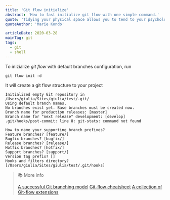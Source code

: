 ```yaml
---
title: 'Git flow initialize'
abstract: 'How to fast initialize git flow with one simple command.'
quote: 'Tidying your physical space allows you to tend to your psychological space.'
quoteAuthor: 'Marie Kondo'

articleDate: 2020-03-28
mainTag: git
tags:
  - git
  - shell
---
```


To inizialize _git flow_ with default branches configuration, run

```shell
git flow init -d
```

It will create a git flow structure to your project

```shell
Initialized empty Git repository in /Users/giulia/Sites/giulia/test/.git/
Using default branch names.
No branches exist yet. Base branches must be created now.
Branch name for production releases: [master]
Branch name for "next release" development: [develop]
.git/hooks/post-commit: line 8: git-stats: command not found

How to name your supporting branch prefixes?
Feature branches? [feature/]
Bugfix branches? [bugfix/]
Release branches? [release/]
Hotfix branches? [hotfix/]
Support branches? [support/]
Version tag prefix? []
Hooks and filters directory? [/Users/giulia/Sites/giulia/test/.git/hooks]
```

> 📚 More info
>
> [A successful Git branching model](https://nvie.com/posts/a-successful-git-branching-model/)
> [Git-flow cheatsheet](https://danielkummer.github.io/git-flow-cheatsheet/)
> [A collection of Git-flow extensions](https://github.com/nvie/gitflow)
